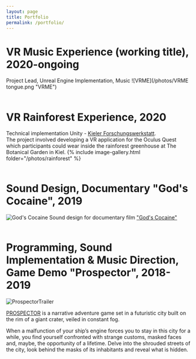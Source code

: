 ```yaml
---
layout: page
title: Portfolio
permalink: /portfolio/
---
```

VR Music Experience (working title), 2020-ongoing
====================
Project Lead, Unreal Engine Implementation, Music
![VRME](/photos/VRME tongue.png "VRME")
<br/><br/>

VR Rainforest Experience, 2020
====================
Technical implementation Unity - [Kieler Forschungswerkstatt](https://www.forschungs-werkstatt.de/allgemein/virtual-reality-in-der-kieler-forschungswerkstatt/).<br/>
The project involved developing a VR application for the Oculus Quest which participants could wear inside the rainforest greenhouse at The Botanical Garden in Kiel.
{% include image-gallery.html folder="/photos/rainforest" %}
<br/><br/>

Sound Design, Documentary "God's Cocaine", 2019
====================
![God's Cocaine](/photos/Plakat_Gods_Cocaine_Presse.jpg "God's Cocaine")
Sound design for documentary film ["God's Cocaine"](http://godscocaine.com/)
<br/><br/>

Programming, Sound Implementation & Music Direction, Game Demo "Prospector", 2018-2019
====================
![ProspectorTrailer](https://youtu.be/j8Mv7AojpKQ "Prospector")

[PROSPECTOR](https://studio3030.itch.io/prospector) is a narrative adventure game set in a futuristic city built on the rim of a giant crater, veiled in constant fog.

When a malfunction of your ship’s engine forces you to stay in this city for a while, you find yourself confronted with strange customs, masked faces and, maybe, the opportunity of a lifetime. Delve into the shrouded streets of the city, look behind the masks of its inhabitants and reveal what is hidden.
<br/><br/>
